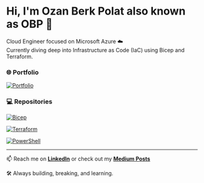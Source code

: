 # Hi, I'm Ozan Berk Polat also known as OBP 👋

Cloud Engineer focused on Microsoft Azure ☁️  
Currently diving deep into Infrastructure as Code (IaC) using Bicep and Terraform.

### 🌐 Portfolio
[![Portfolio](https://img.shields.io/badge/🌟-My_Portfolio-blue?style=for-the-badge)](https://ozanberkpolat.github.io)

### 💻 Repositories

[![Bicep](https://img.shields.io/badge/Bicep-4D77FF?style=for-the-badge)](https://github.com/ozanberkpolat/Bicep)

[![Terraform](https://img.shields.io/badge/Terraform-623CE4?style=for-the-badge&logo=terraform&logoColor=white)](https://github.com/ozanberkpolat/Terraform)  

[![PowerShell](https://img.shields.io/badge/PowerShell-012456?style=for-the-badge)](https://github.com/ozanberkpolat/Powershell)

---

📫 Reach me on [**LinkedIn**](https://www.linkedin.com/in/ozan-berk-polat/) or check out my [**Medium Posts**](https://medium.com/@ozanberkpolat)  

🛠️ Always building, breaking, and learning.

